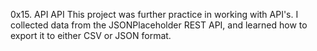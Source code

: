 0x15. API
API
This project was further practice in working with API's. I collected data from the JSONPlaceholder REST API, and learned how to export it to either CSV or JSON format.
